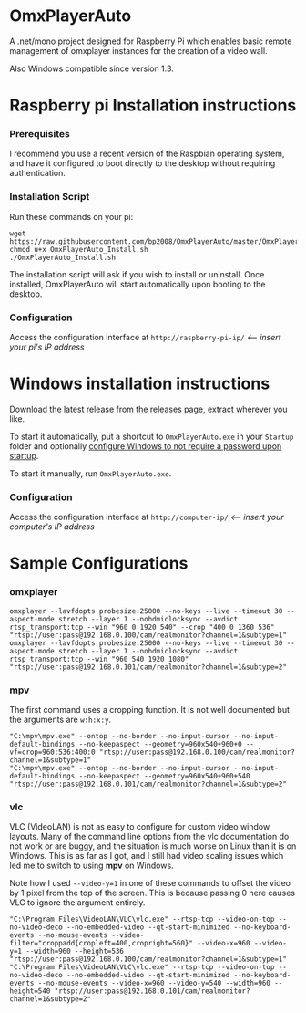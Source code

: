 # OmxPlayerAuto
A .net/mono project designed for Raspberry Pi which enables basic remote management of omxplayer instances for the creation of a video wall.

Also Windows compatible since version 1.3.




# Raspberry pi Installation instructions

### Prerequisites

I recommend you use a recent version of the Raspbian operating system, and have it configured to boot directly to the desktop without requiring authentication.

### Installation Script

Run these commands on your pi:

```
wget https://raw.githubusercontent.com/bp2008/OmxPlayerAuto/master/OmxPlayerAuto/OmxPlayerAuto_Install.sh
chmod u+x OmxPlayerAuto_Install.sh
./OmxPlayerAuto_Install.sh
```

The installation script will ask if you wish to install or uninstall.  Once installed, OmxPlayerAuto will start automatically upon booting to the desktop.

### Configuration

Access the configuration interface at `http://raspberry-pi-ip/` *<-- insert your pi's IP address*




# Windows installation instructions

Download the latest release from [the releases page](https://github.com/bp2008/OmxPlayerAuto/releases), extract wherever you like.

To start it automatically, put a shortcut to `OmxPlayerAuto.exe` in your `Startup` folder and optionally [configure Windows to not require a password upon startup](https://gist.github.com/bp2008/ced5615c6718e35e075d7cabdcdaa7ca).

To start it manually, run `OmxPlayerAuto.exe`.

### Configuration
Access the configuration interface at `http://computer-ip/` *<-- insert your computer's IP address*




# Sample Configurations

### omxplayer
```
omxplayer --lavfdopts probesize:25000 --no-keys --live --timeout 30 --aspect-mode stretch --layer 1 --nohdmiclocksync --avdict rtsp_transport:tcp --win "960 0 1920 540" --crop "400 0 1360 536" "rtsp://user:pass@192.168.0.100/cam/realmonitor?channel=1&subtype=1"
omxplayer --lavfdopts probesize:25000 --no-keys --live --timeout 30 --aspect-mode stretch --layer 1 --nohdmiclocksync --avdict rtsp_transport:tcp --win "960 540 1920 1080" "rtsp://user:pass@192.168.0.101/cam/realmonitor?channel=1&subtype=2"
```

### mpv

The first command uses a cropping function. It is not well documented but the arguments are `w:h:x:y`.

```
"C:\mpv\mpv.exe" --ontop --no-border --no-input-cursor --no-input-default-bindings --no-keepaspect --geometry=960x540+960+0 --vf=crop=960:536:400:0 "rtsp://user:pass@192.168.0.100/cam/realmonitor?channel=1&subtype=1"
"C:\mpv\mpv.exe" --ontop --no-border --no-input-cursor --no-input-default-bindings --no-keepaspect --geometry=960x540+960+540 "rtsp://user:pass@192.168.0.101/cam/realmonitor?channel=1&subtype=2"
```

### vlc

VLC (VideoLAN) is not as easy to configure for custom video window layouts.  Many of the command line options from the vlc documentation do not work or are buggy, and the situation is much worse on Linux than it is on Windows. This is as far as I got, and I still had video scaling issues which led me to switch to using **mpv** on Windows.

Note how I used `--video-y=1` in one of these commands to offset the video by 1 pixel from the top of the screen.  This is because passing 0 here causes VLC to ignore the argument entirely.

```
"C:\Program Files\VideoLAN\VLC\vlc.exe" --rtsp-tcp --video-on-top --no-video-deco --no-embedded-video --qt-start-minimized --no-keyboard-events --no-mouse-events --video-filter="croppadd{cropleft=400,cropright=560}" --video-x=960 --video-y=1 --width=960 --height=536 "rtsp://user:pass@192.168.0.100/cam/realmonitor?channel=1&subtype=1"
"C:\Program Files\VideoLAN\VLC\vlc.exe" --rtsp-tcp --video-on-top --no-video-deco --no-embedded-video --qt-start-minimized --no-keyboard-events --no-mouse-events --video-x=960 --video-y=540 --width=960 --height=540 "rtsp://user:pass@192.168.0.101/cam/realmonitor?channel=1&subtype=2"
```
